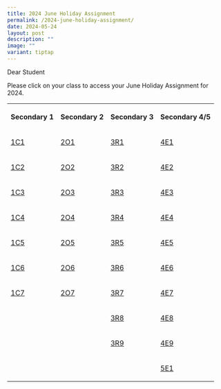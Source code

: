 ```yaml
---
title: 2024 June Holiday Assignment
permalink: /2024-june-holiday-assignment/
date: 2024-05-24
layout: post
description: ""
image: ""
variant: tiptap
---
```

<p>Dear Student</p>
<p>Please click on your class to access your June Holiday Assignment for
2024.</p>
<p></p>
<table style="minWidth: 100px">
<colgroup>
<col>
<col>
<col>
<col>
</colgroup>
<tbody>
<tr>
<th rowspan="1" colspan="1">
<p>Secondary 1</p>
</th>
<th rowspan="1" colspan="1">
<p>Secondary 2</p>
</th>
<th rowspan="1" colspan="1">
<p>Secondary 3</p>
</th>
<th rowspan="1" colspan="1">
<p>Secondary 4/5</p>
</th>
</tr>
<tr>
<td rowspan="1" colspan="1">
<p><a href="https://docs.google.com/document/d/1K5cqWmnHwiPa9YpF2XYKM16HpAJqv10Lzn4B5vY_6J4/edit?usp=sharing" rel="noopener noreferrer nofollow" target="_blank">1C1</a>
</p>
</td>
<td rowspan="1" colspan="1">
<p><a href="https://docs.google.com/document/d/1tdH_EfWA2t8hzZsanDZQFS_KMwezmdsS3gBks92dee0/edit?usp=sharing" rel="noopener noreferrer nofollow" target="_blank">2O1</a>
</p>
</td>
<td rowspan="1" colspan="1">
<p><a href="https://docs.google.com/document/d/1DNdOR48X42tIyebwRH_d-OhTdn8G992V-nPpkSq0Z_w/edit?usp=sharing" rel="noopener noreferrer nofollow" target="_blank">3R1</a>
</p>
</td>
<td rowspan="1" colspan="1">
<p><a href="https://docs.google.com/document/d/1umBXpVsl-WTWLst_G6ez27AIj2TQP2Kxfx6-IagAirs/edit?usp=sharing" rel="noopener noreferrer nofollow" target="_blank">4E1</a>
</p>
</td>
</tr>
<tr>
<td rowspan="1" colspan="1">
<p><a href="https://docs.google.com/document/d/1fwegMqn--u7GFhnpLtoD28UoZ53BdaCXJj2R3m5bqVQ/edit?usp=sharing" rel="noopener noreferrer nofollow" target="_blank">1C2</a>
</p>
</td>
<td rowspan="1" colspan="1">
<p><a href="https://docs.google.com/document/d/15otSmBXzGMfpJCFyoy_71-0E3RAwCxtR1q6Md9FuaKg/edit?usp=sharing" rel="noopener noreferrer nofollow" target="_blank">2O2</a>
</p>
</td>
<td rowspan="1" colspan="1">
<p><a href="https://docs.google.com/document/d/15leepS_EXzWF4osZ7Y40zu_k8peolVUtELq0qjf6FSI/edit?usp=sharing" rel="noopener noreferrer nofollow" target="_blank">3R2</a>
</p>
</td>
<td rowspan="1" colspan="1">
<p><a href="https://docs.google.com/document/d/1Mof1e1dLaVytegCiIWFUAN1xsQi_0NTR61BtEkVo69I/edit?usp=sharing" rel="noopener noreferrer nofollow" target="_blank">4E2</a>
</p>
</td>
</tr>
<tr>
<td rowspan="1" colspan="1">
<p><a href="https://docs.google.com/document/d/1jf0CNNx86BZIzvjgCVt6W5M0y3cDJCPf-w_0n5u0T2c/edit?usp=sharing" rel="noopener noreferrer nofollow" target="_blank">1C3</a>
</p>
</td>
<td rowspan="1" colspan="1">
<p><a href="https://docs.google.com/document/d/1ZfQoHO9_ifYQs1Au_3CbRLBWsqymwCQLK4Pt6IY2zu4/edit?usp=sharing" rel="noopener noreferrer nofollow" target="_blank">2O3</a>
</p>
</td>
<td rowspan="1" colspan="1">
<p><a href="https://docs.google.com/document/d/1dXErkDHU4hDOVS_WoyBGVc2N1NlPB77V4qygxZ7oCCE/edit?usp=sharing" rel="noopener noreferrer nofollow" target="_blank">3R3</a>
</p>
</td>
<td rowspan="1" colspan="1">
<p><a href="https://docs.google.com/document/d/1Mof1e1dLaVytegCiIWFUAN1xsQi_0NTR61BtEkVo69I/edit?usp=sharing" rel="noopener noreferrer nofollow" target="_blank">4E3</a>
</p>
</td>
</tr>
<tr>
<td rowspan="1" colspan="1">
<p><a href="https://docs.google.com/document/d/1d-eH_4qA3NBmwMaIKDRNokPLCTyZREo_O5HlwRTYaio/edit?usp=sharing" rel="noopener noreferrer nofollow" target="_blank">1C4</a>
</p>
</td>
<td rowspan="1" colspan="1">
<p><a href="https://docs.google.com/document/d/1Jm_9lOOcxrxCt72GBHm4wdS4S-dIT6WsXxuglRTuVxc/edit?usp=sharing" rel="noopener noreferrer nofollow" target="_blank">2O4</a>
</p>
</td>
<td rowspan="1" colspan="1">
<p><a href="https://docs.google.com/document/d/1hbH9F7rLVWT5iUcLCn8WmAAHkalAmaliwXCjVPQk1sI/edit?usp=sharing" rel="noopener noreferrer nofollow" target="_blank">3R4</a>
</p>
</td>
<td rowspan="1" colspan="1">
<p><a href="https://docs.google.com/document/d/1IumHKeODKpM-S-b-PEfRubHvwXPTgqqwi3hu-LUm1KY/edit?usp=sharing" rel="noopener noreferrer nofollow" target="_blank">4E4</a>
</p>
</td>
</tr>
<tr>
<td rowspan="1" colspan="1">
<p><a href="https://docs.google.com/document/d/1PFKJ8Hpdi9WAW0Pj85GLR8yXRBeepcicMkuVgjRbIxc/edit?usp=sharing" rel="noopener noreferrer nofollow" target="_blank">1C5</a>
</p>
</td>
<td rowspan="1" colspan="1">
<p><a href="https://docs.google.com/document/d/1mF92ECw6XMvtIKAjEZv4he5oVMGU_laVS7I9LQQ9kf8/edit?usp=sharing" rel="noopener noreferrer nofollow" target="_blank">2O5</a>
</p>
</td>
<td rowspan="1" colspan="1">
<p><a href="https://docs.google.com/document/d/14Q0gBXLz9P7TjTS8RgyOME5lYy4Tw-Y2ZPoIWkVZmws/edit?usp=sharing" rel="noopener noreferrer nofollow" target="_blank">3R5</a>
</p>
</td>
<td rowspan="1" colspan="1">
<p><a href="https://docs.google.com/document/d/1P1g4o6AXJkX-sKf7Io88n-ENXbMDg56fev7J_FbSZqE/edit?usp=sharing" rel="noopener noreferrer nofollow" target="_blank">4E5</a>
</p>
</td>
</tr>
<tr>
<td rowspan="1" colspan="1">
<p><a href="https://docs.google.com/document/d/1FT5-jU16pD8oujxf9UDYebMLGA9jI94LUvPfJfbSeEU/edit?usp=sharing" rel="noopener noreferrer nofollow" target="_blank">1C6</a>
</p>
</td>
<td rowspan="1" colspan="1">
<p><a href="https://docs.google.com/document/d/1d0WwGdq6DrVi5_POxkbtsL_XP5G4gdJXJ_qSbLyRlMo/edit?usp=sharing" rel="noopener noreferrer nofollow" target="_blank">2O6</a>
</p>
</td>
<td rowspan="1" colspan="1">
<p><a href="https://docs.google.com/document/d/14Q0gBXLz9P7TjTS8RgyOME5lYy4Tw-Y2ZPoIWkVZmws/edit?usp=sharing" rel="noopener noreferrer nofollow" target="_blank">3R6</a>
</p>
</td>
<td rowspan="1" colspan="1">
<p><a href="https://docs.google.com/document/d/1P1g4o6AXJkX-sKf7Io88n-ENXbMDg56fev7J_FbSZqE/edit?usp=sharing" rel="noopener noreferrer nofollow" target="_blank">4E6</a>
</p>
</td>
</tr>
<tr>
<td rowspan="1" colspan="1">
<p><a href="https://docs.google.com/document/d/1OMvfU5_YJmiiwJoW5WU66fW5JZIcyeBOXpBLMpLRyAk/edit?usp=sharing" rel="noopener noreferrer nofollow" target="_blank">1C7</a>
</p>
</td>
<td rowspan="1" colspan="1">
<p><a href="https://docs.google.com/document/d/14E-sDyeBQp0OWIH8i_9LM-MDku7Zeqkuk7_W2_75xhc/edit?usp=sharing" rel="noopener noreferrer nofollow" target="_blank">2O7</a>
</p>
</td>
<td rowspan="1" colspan="1">
<p><a href="https://docs.google.com/document/d/1bmOUJ2bMUz2lpuzD8xLJTR6Wu3UW68G1iSid2_zv2iM/edit?usp=sharing" rel="noopener noreferrer nofollow" target="_blank">3R7</a>
</p>
</td>
<td rowspan="1" colspan="1">
<p><a href="https://docs.google.com/document/d/1mMAzn1O3LXOCzpbaZerM_mMVpCrmDjuKikYoyRqcwEg/edit?usp=sharing" rel="noopener noreferrer nofollow" target="_blank">4E7</a>
</p>
</td>
</tr>
<tr>
<td rowspan="1" colspan="1">
<p></p>
</td>
<td rowspan="1" colspan="1">
<p></p>
</td>
<td rowspan="1" colspan="1">
<p><a href="https://docs.google.com/document/d/1KCoiyXzJ2PN4tDB2JKx8w70huYdO07JhSuagD4iFkis/edit?usp=sharing" rel="noopener noreferrer nofollow" target="_blank">3R8</a>
</p>
</td>
<td rowspan="1" colspan="1">
<p><a href="https://docs.google.com/document/d/1PLHn8yVUvL68CAkbEz6j6kGE5ng4n62y__inqkxB5jY/edit?usp=sharing" rel="noopener noreferrer nofollow" target="_blank">4E8</a>
</p>
</td>
</tr>
<tr>
<td rowspan="1" colspan="1">
<p></p>
</td>
<td rowspan="1" colspan="1">
<p></p>
</td>
<td rowspan="1" colspan="1">
<p><a href="https://docs.google.com/document/d/1KCoiyXzJ2PN4tDB2JKx8w70huYdO07JhSuagD4iFkis/edit?usp=sharing" rel="noopener noreferrer nofollow" target="_blank">3R9</a>
</p>
</td>
<td rowspan="1" colspan="1">
<p><a href="https://docs.google.com/document/d/1Cn4O_qKzAiYxzYpPS4Fl09w3qly9C-2F30lJRNeEHJo/edit?usp=sharing" rel="noopener noreferrer nofollow" target="_blank">4E9</a>
</p>
</td>
</tr>
<tr>
<td rowspan="1" colspan="1">
<p></p>
</td>
<td rowspan="1" colspan="1">
<p></p>
</td>
<td rowspan="1" colspan="1">
<p></p>
</td>
<td rowspan="1" colspan="1">
<p><a href="https://docs.google.com/document/d/1nJk8CHMD-5028A2_wfV5n-Qged9cO9RyvOhOLR_EPEQ/edit?usp=sharing" rel="noopener noreferrer nofollow" target="_blank">5E1</a>
</p>
</td>
</tr>
</tbody>
</table>
<p></p>